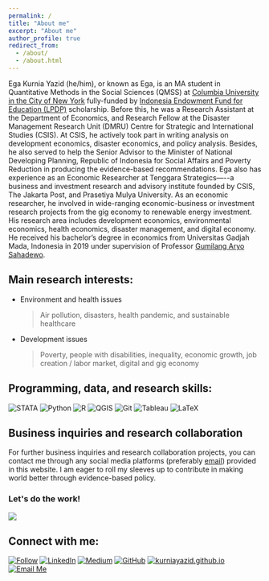 ```yaml
---
permalink: /
title: "About me"
excerpt: "About me"
author_profile: true
redirect_from: 
  - /about/
  - /about.html
---
```


Ega Kurnia Yazid (he/him), or known as Ega, is an MA student in Quantitative Methods in the Social Sciences (QMSS) at [Columbia University in the City of New York](http://columbia.edu/) fully-funded by [Indonesia Endowment Fund for Education (LPDP)](https://lpdp.kemenkeu.go.id/en/) scholarship. Before this, he was a Research Assistant at the Department of Economics, and Research Fellow at the Disaster Management Research Unit (DMRU) Centre for Strategic and International Studies (CSIS). At CSIS, he actively took part in writing analysis on development economics, disaster economics, and policy analysis. Besides, he also served to help the Senior Advisor to the Minister of National Developing Planning, Republic of Indonesia for Social Affairs and Poverty Reduction in producing the evidence-based recommendations. Ega also has experience as an Economic Researcher at Tenggara Strategics—--a business and investment research and advisory institute founded by CSIS, The Jakarta Post, and Prasetiya Mulya University. As an economic researcher, he involved in wide-ranging economic-business or investment research projects from the gig economy to renewable energy investment. His research area includes development economics, environmental economics, health economics, disaster management, and digital economy. He received his bachelor’s degree in economics from Universitas Gadjah Mada, Indonesia in 2019 under supervision of Professor [Gumilang Aryo Sahadewo](https://scholar.google.co.id/citations?user=z3gqbiEAAAAJ&hl=en#d=gsc_md_fol&t=1668203386419).

## **Main research interests:**
- Environment and health issues
  > Air pollution, disasters, health pandemic, and sustainable healthcare
- Development issues
  > Poverty, people with disabilities, inequality, economic growth, job creation / labor market, digital and gig economy

## **Programming, data, and research skills:**
![STATA](https://img.shields.io/badge/STATA-blue?style=for-the-badge&style=social&logo=STATA&logoColor=white)
![Python](https://img.shields.io/badge/Python-100000?style=for-the-badge&style=social&logo=python&logoColor=white)
![R](https://img.shields.io/badge/R-276DC3?style=for-the-badge&style=social&logo=r&logoColor=white)
![QGIS](https://img.shields.io/badge/QGIS-forestgreen?style=for-the-badge&style=social&logo=QGIS&logoColor=white)
![Git](https://img.shields.io/badge/git-red?style=for-the-badge&style=social&logo=git&logoColor=white)
![Tableau](https://img.shields.io/badge/Tableau-orange?style=for-the-badge&style=social&logo=tableau&logoColor=white)
![LaTeX](https://img.shields.io/badge/LaTeX-grey?style=for-the-badge&style=social&logo=latex&logoColor=white)

Business inquiries and research collaboration
------
For further business inquiries and research collaboration projects, you can contact me through any social media platforms (preferably [email](mailto:e.yazid@columbia.edu)) provided in this website. I am eager to roll my sleeves up to contribute in making world better through evidence-based policy.

### Let's do the work!
![](https://media.tenor.com/KkerOljBwakAAAAM/computer-nerd.gif)

## **Connect with me:**
[![Follow](https://img.shields.io/twitter/follow/kurniayazid?style=social)](https://www.twitter.com/kurniayazid)
[![LinkedIn](https://img.shields.io/badge/LinkedIn-0077B5?style=for-the-badge&style=social&logo=linkedin&logoColor=white)]()
[![Medium](https://img.shields.io/badge/Medium-12100E?style=for-the-badge&logo=medium&logoColor=white&style=social)](https://medium.com/@kurnia.yazid)
[![GitHub](https://img.shields.io/badge/GitHub-100000?style=for-the-badge&style=social&logo=github&logoColor=white)](https://github.com/kurniayazid)
[![kurniayazid.github.io](https://img.shields.io/badge/kurniayazid-.github.io-blue)](http://kurniayazid.github.io)
[![Email Me](https://img.shields.io/badge/Email-Me!-brightgreen?style=for-the-badge&style=social&logo=Email&logoColor=white)](mailto:e.yazid@columbia.edu)

